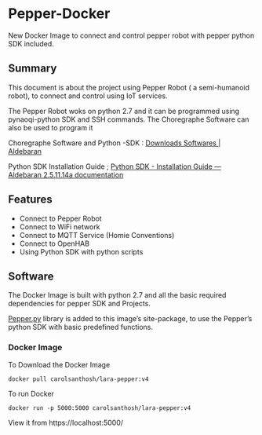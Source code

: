# Pepper-Docker
New Docker Image to connect and control pepper robot with pepper python SDK included.

## Summary
This document is about the project using Pepper Robot ( a semi-humanoid robot), to connect and control using IoT services.

The Pepper Robot woks on python 2.7 and it can be programmed using pynaoqi-python SDK and SSH commands.  The Choregraphe Software can also be used to program it

Choregraphe Software and Python -SDK :  [Downloads Softwares | Aldebaran](https://www.aldebaran.com/en/support/nao-6/downloads-softwares)

Python SDK Installation Guide ; [Python SDK - Installation Guide — Aldebaran 2.5.11.14a documentation](http://doc.aldebaran.com/2-5/dev/python/install_guide.html)

    

## Features
- Connect to Pepper Robot
- Connect to WiFi network
- Connect to MQTT Service (Homie Conventions)
- Connect to OpenHAB
- Using Python SDK with python scripts

    

## Software
The Docker Image is built with python 2.7 and all the  basic required dependencies for pepper SDK and Projects.

[Pepper.py](http://Pepper.py) library is added to this image’s site-package, to use the Pepper’s python SDK with basic predefined functions.

### Docker Image
To Download the Docker Image


    docker pull carolsanthosh/lara-pepper:v4

To run Docker

    docker run -p 5000:5000 carolsanthosh/lara-pepper:v4
View it from https://localhost:5000/
